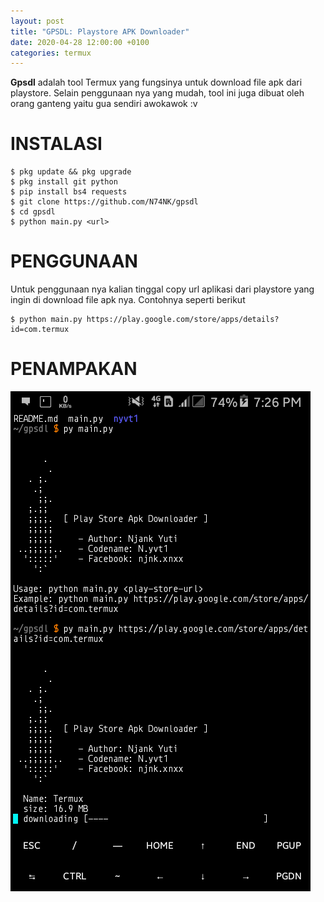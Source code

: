 ```yaml
---
layout: post
title: "GPSDL: Playstore APK Downloader"
date: 2020-04-28 12:00:00 +0100
categories: termux
---
```


**Gpsdl** adalah tool Termux yang fungsinya untuk download file apk dari playstore.
Selain penggunaan nya yang mudah, tool ini juga dibuat oleh orang ganteng yaitu gua sendiri awokawok :v


# INSTALASI

```shell
$ pkg update && pkg upgrade
$ pkg install git python
$ pip install bs4 requests
$ git clone https://github.com/N74NK/gpsdl
$ cd gpsdl
$ python main.py <url>
```


# PENGGUNAAN

Untuk penggunaan nya kalian tinggal copy url aplikasi dari playstore yang ingin di download file apk nya.
Contohnya seperti berikut
```shell
$ python main.py https://play.google.com/store/apps/details?id=com.termux
```


# PENAMPAKAN
![Gpsdl-Preview](https://raw.githubusercontent.com/N74NK/N74NK.github.io/master/_images/Screenshot_2020-04-01-19-26-08.png)
